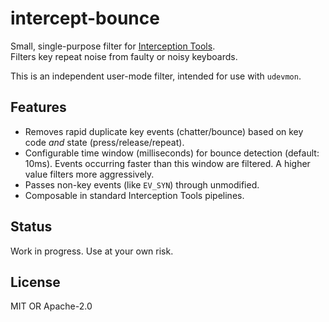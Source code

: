 # intercept-bounce

Small, single-purpose filter for [Interception Tools](https://gitlab.com/interception/linux/tools).  
Filters key repeat noise from faulty or noisy keyboards.

This is an independent user-mode filter, intended for use with `udevmon`.

## Features

- Removes rapid duplicate key events (chatter/bounce) based on key code *and* state (press/release/repeat).
- Configurable time window (milliseconds) for bounce detection (default: 10ms). Events occurring faster than this window are filtered. A higher value filters more aggressively.
- Passes non-key events (like `EV_SYN`) through unmodified.
- Composable in standard Interception Tools pipelines.

## Status

Work in progress. Use at your own risk.

## License

MIT OR Apache-2.0
